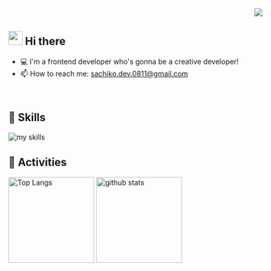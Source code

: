 <div align="right">
  <img src="https://komarev.com/ghpvc/?username=happy-ko-kamakura" />
</div>

## <img src="https://media4.giphy.com/media/v1.Y2lkPTc5MGI3NjExMDBheWk3OG04anlkdWluMHZ3NW14ZzVna2Yxa2t1a2YwOWg4Z3pubSZlcD12MV9pbnRlcm5hbF9naWZfYnlfaWQmY3Q9cw/l1J9tb9W5YNEOPdgA/giphy.gif" width="28"> Hi there

- 💻 I'm a frontend developer who's gonna be a creative developer!
- 📫 How to reach me: sachiko.dev.0811@gmail.com
<br>

## 📕 Skills
<img alt="my skills" src="https://skillicons.dev/icons?theme=dark&perline=7&i=html,css,js,ts,react,next,figma,python,sass,tailwind,aws,gitlab" />
<br>

## 🌱 Activities
<div align="left"> 
  <img alt="Top Langs" height="170px" src="https://github-readme-stats.vercel.app/api?username=happy-ko-kamakura&theme=vue-dark&layout=compact" />
  <img alt="github stats" height="170px" src="https://github-readme-stats.vercel.app/api/top-langs/?username=happy-ko-kamakura&theme=vue-dark&layout=compact" />
</div>
